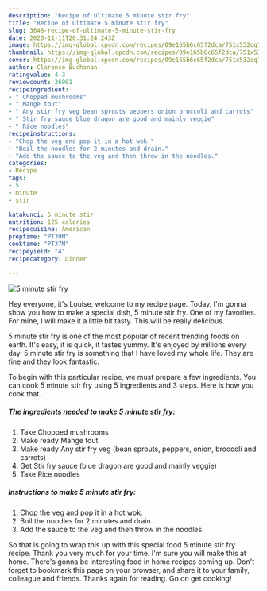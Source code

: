 ```yaml
---
description: "Recipe of Ultimate 5 minute stir fry"
title: "Recipe of Ultimate 5 minute stir fry"
slug: 3648-recipe-of-ultimate-5-minute-stir-fry
date: 2020-11-11T20:31:24.243Z
image: https://img-global.cpcdn.com/recipes/09e165b6c65f2dca/751x532cq70/5-minute-stir-fry-recipe-main-photo.jpg
thumbnail: https://img-global.cpcdn.com/recipes/09e165b6c65f2dca/751x532cq70/5-minute-stir-fry-recipe-main-photo.jpg
cover: https://img-global.cpcdn.com/recipes/09e165b6c65f2dca/751x532cq70/5-minute-stir-fry-recipe-main-photo.jpg
author: Clarence Buchanan
ratingvalue: 4.3
reviewcount: 36901
recipeingredient:
- " Chopped mushrooms"
- " Mange tout"
- " Any stir fry veg bean sprouts peppers onion broccoli and carrots"
- " Stir fry sauce blue dragon are good and mainly veggie"
- " Rice noodles"
recipeinstructions:
- "Chop the veg and pop it in a hot wok."
- "Boil the noodles for 2 minutes and drain."
- "Add the sauce to the veg and then throw in the noodles."
categories:
- Recipe
tags:
- 5
- minute
- stir

katakunci: 5 minute stir 
nutrition: 125 calories
recipecuisine: American
preptime: "PT39M"
cooktime: "PT37M"
recipeyield: "4"
recipecategory: Dinner

---
```



![5 minute stir fry](https://img-global.cpcdn.com/recipes/09e165b6c65f2dca/751x532cq70/5-minute-stir-fry-recipe-main-photo.jpg)

Hey everyone, it's Louise, welcome to my recipe page. Today, I'm gonna show you how to make a special dish, 5 minute stir fry. One of my favorites. For mine, I will make it a little bit tasty. This will be really delicious.



5 minute stir fry is one of the most popular of recent trending foods on earth. It's easy, it is quick, it tastes yummy. It's enjoyed by millions every day. 5 minute stir fry is something that I have loved my whole life. They are fine and they look fantastic.


To begin with this particular recipe, we must prepare a few ingredients. You can cook 5 minute stir fry using 5 ingredients and 3 steps. Here is how you cook that.

<!--inarticleads1-->

##### The ingredients needed to make 5 minute stir fry:

1. Take  Chopped mushrooms
1. Make ready  Mange tout
1. Make ready  Any stir fry veg (bean sprouts, peppers, onion, broccoli and carrots)
1. Get  Stir fry sauce (blue dragon are good and mainly veggie)
1. Take  Rice noodles




<!--inarticleads2-->

##### Instructions to make 5 minute stir fry:

1. Chop the veg and pop it in a hot wok.
1. Boil the noodles for 2 minutes and drain.
1. Add the sauce to the veg and then throw in the noodles.




So that is going to wrap this up with this special food 5 minute stir fry recipe. Thank you very much for your time. I'm sure you will make this at home. There's gonna be interesting food in home recipes coming up. Don't forget to bookmark this page on your browser, and share it to your family, colleague and friends. Thanks again for reading. Go on get cooking!

